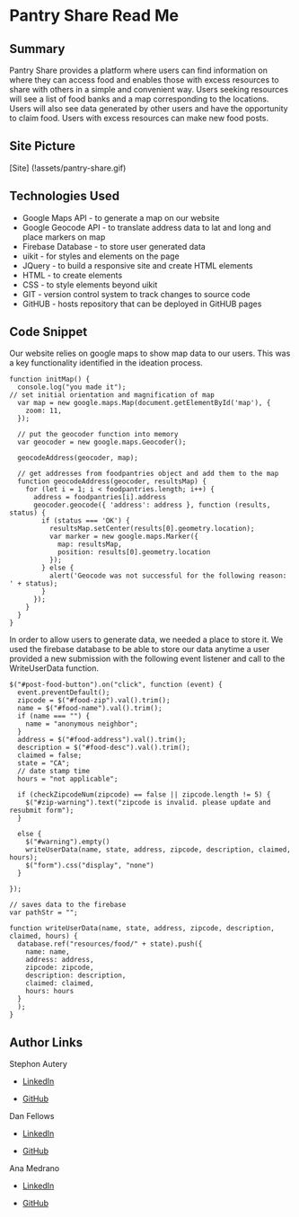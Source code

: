 # Pantry Share Read Me


## Summary
Pantry Share provides a platform where users can find information on where they can access food and enables those with excess resources to share with others in a simple and convenient way. Users seeking resources will see a list of food banks and a map corresponding to the locations. Users will also see data generated by other users and have the opportunity to claim food. Users with excess resources can make new food posts.

## Site Picture
[Site] (!assets/pantry-share.gif)

## Technologies Used
- Google Maps API - to generate a map on our website
- Google Geocode API - to translate address data to lat and long and place markers on map
- Firebase Database - to store user generated data
- uikit - for styles and elements on the page
- JQuery - to build a responsive site and create HTML elements
- HTML - to create elements
- CSS - to style elements beyond uikit
- GIT - version control system to track changes to source code
- GitHUB - hosts repository that can be deployed in GitHUB pages

## Code Snippet

Our website relies on google maps to show map data to our users. This was a key functionality identified in the ideation process.

```
function initMap() {
  console.log("you made it");
// set initial orientation and magnification of map
  var map = new google.maps.Map(document.getElementById('map'), {
    zoom: 11,
  });

  // put the geocoder function into memory
  var geocoder = new google.maps.Geocoder();

  geocodeAddress(geocoder, map);

  // get addresses from foodpantries object and add them to the map
  function geocodeAddress(geocoder, resultsMap) {
    for (let i = 1; i < foodpantries.length; i++) {
      address = foodpantries[i].address
      geocoder.geocode({ 'address': address }, function (results, status) {
        if (status === 'OK') {
          resultsMap.setCenter(results[0].geometry.location);
          var marker = new google.maps.Marker({
            map: resultsMap,
            position: results[0].geometry.location
          });
        } else {
          alert('Geocode was not successful for the following reason: ' + status);
        }
      });
    }
  }
}
```
In order to allow users to generate data, we needed a place to store it. We used the firebase database to be able to store our data anytime a user provided a new submission with the following event listener and call to the WriteUserData function.

```
$("#post-food-button").on("click", function (event) {
  event.preventDefault();
  zipcode = $("#food-zip").val().trim();
  name = $("#food-name").val().trim();
  if (name === "") {
    name = "anonymous neighbor";
  }
  address = $("#food-address").val().trim();
  description = $("#food-desc").val().trim();
  claimed = false;
  state = "CA";
  // date stamp time
  hours = "not applicable";

  if (checkZipcodeNum(zipcode) == false || zipcode.length != 5) {
    $("#zip-warning").text("zipcode is invalid. please update and resubmit form");
  }

  else {
    $("#warning").empty()
    writeUserData(name, state, address, zipcode, description, claimed, hours);
    $("form").css("display", "none")
  }

});

// saves data to the firebase
var pathStr = "";

function writeUserData(name, state, address, zipcode, description, claimed, hours) {
  database.ref("resources/food/" + state).push({
    name: name,
    address: address,
    zipcode: zipcode,
    description: description,
    claimed: claimed,
    hours: hours
  }
  );
}

```

## Author Links 
Stephon Autery
 - [LinkedIn](https://www.linkedin.com/in/stephon-a-1bb575198)

- [GitHub](https://github.com/StephonAutery)

Dan Fellows
 - [LinkedIn](https://www.linkedin.com/in/dan-fellows-ba88a041)

- [GitHub](https://github.com/dfel08)

Ana Medrano
 - [LinkedIn](https://www.linkedin.com/in/ana-medrano-fernandez/)

- [GitHub](https://github.com/analoo)

